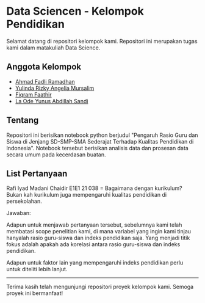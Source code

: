 # Data Sciencen - Kelompok Pendidikan

Selamat datang di repositori kelompok kami. Repositori ini merupakan tugas kami dalam matakuliah Data Science.

## Anggota Kelompok

- [Ahmad Fadli Ramadhan](https://github.com/AhmadFadliRamadhan)
- [Yulinda Rizky Angelia Mursalim](https://github.com/yulindarizky07)
- [Fiqram Faathir](https://github.com/f1qr8m)
- [La Ode Yunus Abdillah Sandi](https://github.com/SandiYunus)

## Tentang

Repositori ini berisikan notebook python berjudul "Pengaruh Rasio Guru dan Siswa di Jenjang SD-SMP-SMA Sederajat Terhadap Kualitas Pendidikan di Indonesia". Notebook tersebut berisikan analisis data dan prosesan data secara umum pada kecerdasan buatan.

## List Pertanyaan

Rafi Iyad Madani Chaidir E1E1 21 038
= Bagaimana dengan kurikulum? Bukan kah kurikulum juga mempengaruhi kualitas pendidikan di persekolahan.

Jawaban:

Adapun untuk menjawab pertanyaan tersebut, sebelumnya kami telah membatasi scope penelitian kami, di mana variabel yang ingin kami tinjau hanyalah rasio guru-siswa dan indeks pendidikan saja. Yang menjadi titik fokus adalah apakah ada korelasi antara rasio guru-siswa dan indeks pendidikan.

Adapun untuk faktor lain yang mempengaruhi indeks pendidikan perlu untuk diteliti lebih lanjut.

---

Terima kasih telah mengunjungi repositori proyek kelompok kami. Semoga proyek ini bermanfaat!
